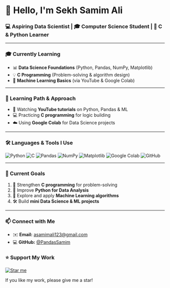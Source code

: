 # 👋 Hello, I'm Sekh Samim Ali  
### 💻 Aspiring Data Scientist | 🎓 Computer Science Student | 🐍 C & Python Learner

---

### 🎓 Currently Learning  
- 📊 **Data Science Foundations** (Python, Pandas, NumPy, Matplotlib)  
- 💡 **C Programming** (Problem-solving & algorithm design)  
- 🤖 **Machine Learning Basics** (via YouTube & Google Colab)

---

### 🧠 Learning Path & Approach  
- 🎥 Watching **YouTube tutorials** on Python, Pandas & ML  
- 💻 Practicing **C programming** for logic building  
- ☁️ Using **Google Colab** for Data Science projects  

---

### 🛠️ Languages & Tools I Use  
![Python](https://img.shields.io/badge/Python-3776AB?style=for-the-badge&logo=python&logoColor=white)
![C](https://img.shields.io/badge/C-00599C?style=for-the-badge&logo=c&logoColor=white)
![Pandas](https://img.shields.io/badge/Pandas-150458?style=for-the-badge&logo=pandas&logoColor=white)
![NumPy](https://img.shields.io/badge/NumPy-013243?style=for-the-badge&logo=numpy&logoColor=white)
![Matplotlib](https://img.shields.io/badge/Matplotlib-11557C?style=for-the-badge&logo=matplotlib&logoColor=white)
![Google Colab](https://img.shields.io/badge/Google_Colab-F9AB00?style=for-the-badge&logo=googlecolab&logoColor=white)
![GitHub](https://img.shields.io/badge/GitHub-181717?style=for-the-badge&logo=github&logoColor=white)

---

### 🚀 Current Goals  
1. 🧠 Strengthen **C programming** for problem-solving  
2. 🐍 Improve **Python for Data Analysis**  
3. 🤖 Explore and apply **Machine Learning algorithms**  
4. 🛠️ Build **mini Data Science & ML projects**

---

### 📫 Connect with Me  
- ✉️ **Email:** [asamimali123@gmail.com](mailto:asamimali123@gmail.com)  
- 💻 **GitHub:** [@PandasSamim](https://github.com/PandasSamim)

### ⭐ Support My Work

[![Star me](https://img.shields.io/github/stars/PandasSamim/PandasSamim?style=social)](https://github.com/PandasSamim/PandasSamim/stargazers)

If you like my work, please give me a star!
